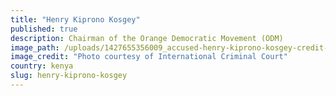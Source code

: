```yaml
---
title: "Henry Kiprono Kosgey"
published: true
description: Chairman of the Orange Democratic Movement (ODM)
image_path: /uploads/1427655356009_accused-henry-kiprono-kosgey-credit-icc.jpg
image_credit: "Photo courtesy of International Criminal Court"
country: kenya
slug: henry-kiprono-kosgey
---
```


